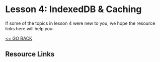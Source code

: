 # Lesson 4: IndexedDB & Caching

If some of the topics in lesson 4 were new to you, we hope the resource links here will help you:

[<= GO BACK ](../README.md)

## Resource Links
